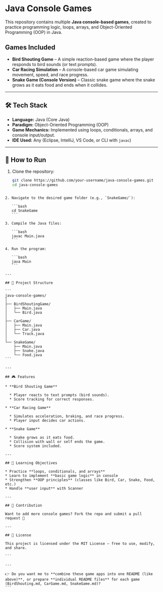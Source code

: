 
# Java Console Games

This repository contains multiple **Java console-based games**, created to practice programming logic, loops, arrays, and Object-Oriented Programming (OOP) in Java.  

## Games Included
- **Bird Shouting Game** – A simple reaction-based game where the player responds to bird sounds (or text prompts).  
- **Car Racing Simulation** – A console-based car game simulating movement, speed, and race progress.  
- **Snake Game (Console Version)** – Classic snake game where the snake grows as it eats food and ends when it collides.  

---

## 🛠️ Tech Stack
- **Language:** Java (Core Java)  
- **Paradigm:** Object-Oriented Programming (OOP)  
- **Game Mechanics:** Implemented using loops, conditionals, arrays, and console input/output.  
- **IDE Used:** Any (Eclipse, IntelliJ, VS Code, or CLI with `javac`)  

---

## 🚀 How to Run
1. Clone the repository:
   ```bash
   git clone https://github.com/your-username/java-console-games.git
   cd java-console-games
````

2. Navigate to the desired game folder (e.g., `SnakeGame/`):

   ```bash
   cd SnakeGame
   ```

3. Compile the Java files:

   ```bash
   javac Main.java
   ```

4. Run the program:

   ```bash
   java Main
   ```

---

## 📂 Project Structure

```
java-console-games/
│
├── BirdShoutingGame/
│   ├── Main.java
│   └── Bird.java
│
├── CarGame/
│   ├── Main.java
│   ├── Car.java
│   └── Track.java
│
└── SnakeGame/
    ├── Main.java
    ├── Snake.java
    └── Food.java
```

---

## 🎮 Features

* **Bird Shouting Game**

  * Player reacts to text prompts (bird sounds).
  * Score tracking for correct responses.

* **Car Racing Game**

  * Simulates acceleration, braking, and race progress.
  * Player input decides car actions.

* **Snake Game**

  * Snake grows as it eats food.
  * Collision with wall or self ends the game.
  * Score system included.

---

## 🎯 Learning Objectives

* Practice **loops, conditionals, and arrays**
* Learn to implement **basic game logic** in console
* Strengthen **OOP principles** (classes like Bird, Car, Snake, Food, etc.)
* Handle **user input** with Scanner

---

## 🤝 Contribution

Want to add more console games? Fork the repo and submit a pull request 🚀

---

## 📜 License

This project is licensed under the MIT License – free to use, modify, and share.

```

---

👉 Do you want me to **combine these game apps into one README (like above)**, or prepare **individual README files** for each game (BirdShouting.md, CarGame.md, SnakeGame.md)?
```
